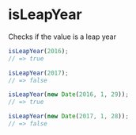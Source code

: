 # isLeapYear

Checks if the value is a leap year

```js
isLeapYear(2016);
// => true

isLeapYear(2017);
// => false

isLeapYear(new Date(2016, 1, 29));
// => true

isLeapYear(new Date(2017, 1, 28));
// => false
```
